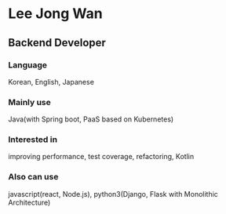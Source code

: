 # Lee Jong Wan

## Backend Developer

### Language
Korean, English, Japanese

### Mainly use
Java(with Spring boot, PaaS based on Kubernetes)

### Interested in
improving performance, test coverage, refactoring, Kotlin

### Also can use
javascript(react, Node.js), python3(Django, Flask with Monolithic Architecture)

<!--
**LEEJ0NGWAN/LEEJ0NGWAN** is a ✨ _special_ ✨ repository because its `README.md` (this file) appears on your GitHub profile.

Here are some ideas to get you started:

- 🔭 I’m currently working on ...
- 🌱 I’m currently learning ...
- 👯 I’m looking to collaborate on ...
- 🤔 I’m looking for help with ...
- 💬 Ask me about ...
- 📫 How to reach me: ...
- 😄 Pronouns: ...
- ⚡ Fun fact: ...
-->
